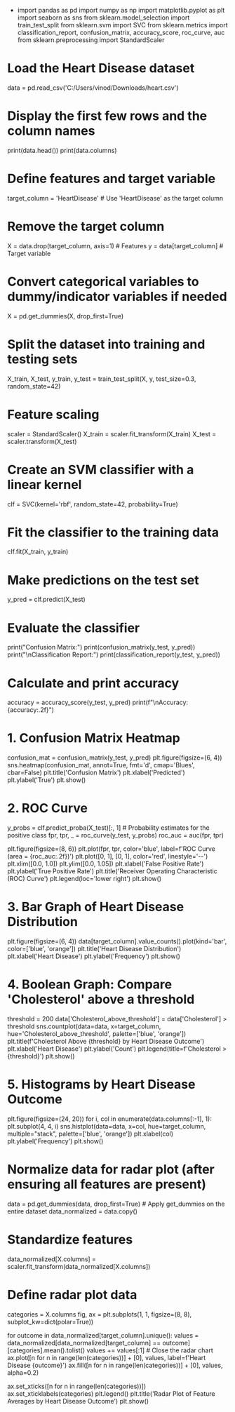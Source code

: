 - import pandas as pd
import numpy as np
import matplotlib.pyplot as plt
import seaborn as sns
from sklearn.model_selection import train_test_split
from sklearn.svm import SVC
from sklearn.metrics import classification_report, confusion_matrix, accuracy_score, roc_curve, auc
from sklearn.preprocessing import StandardScaler

# Load the Heart Disease dataset
data = pd.read_csv('C:/Users/vinod/Downloads/heart.csv')

# Display the first few rows and the column names
print(data.head())
print(data.columns)

# Define features and target variable
target_column = 'HeartDisease'  # Use 'HeartDisease' as the target column

# Remove the target column
X = data.drop(target_column, axis=1)  # Features
y = data[target_column]                # Target variable

# Convert categorical variables to dummy/indicator variables if needed
X = pd.get_dummies(X, drop_first=True)

# Split the dataset into training and testing sets
X_train, X_test, y_train, y_test = train_test_split(X, y, test_size=0.3, random_state=42)

# Feature scaling
scaler = StandardScaler()
X_train = scaler.fit_transform(X_train)
X_test = scaler.transform(X_test)

# Create an SVM classifier with a linear kernel
clf = SVC(kernel='rbf', random_state=42, probability=True)

# Fit the classifier to the training data
clf.fit(X_train, y_train)

# Make predictions on the test set
y_pred = clf.predict(X_test)

# Evaluate the classifier
print("Confusion Matrix:")
print(confusion_matrix(y_test, y_pred))
print("\nClassification Report:")
print(classification_report(y_test, y_pred))

# Calculate and print accuracy
accuracy = accuracy_score(y_test, y_pred)
print(f"\nAccuracy: {accuracy:.2f}")

# 1. Confusion Matrix Heatmap
confusion_mat = confusion_matrix(y_test, y_pred)
plt.figure(figsize=(6, 4))
sns.heatmap(confusion_mat, annot=True, fmt='d', cmap='Blues', cbar=False)
plt.title('Confusion Matrix')
plt.xlabel('Predicted')
plt.ylabel('True')
plt.show()

# 2. ROC Curve
y_probs = clf.predict_proba(X_test)[:, 1]  # Probability estimates for the positive class
fpr, tpr, _ = roc_curve(y_test, y_probs)
roc_auc = auc(fpr, tpr)

plt.figure(figsize=(8, 6))
plt.plot(fpr, tpr, color='blue', label=f'ROC Curve (area = {roc_auc:.2f})')
plt.plot([0, 1], [0, 1], color='red', linestyle='--')
plt.xlim([0.0, 1.0])
plt.ylim([0.0, 1.05])
plt.xlabel('False Positive Rate')
plt.ylabel('True Positive Rate')
plt.title('Receiver Operating Characteristic (ROC) Curve')
plt.legend(loc='lower right')
plt.show()

# 3. Bar Graph of Heart Disease Distribution
plt.figure(figsize=(6, 4))
data[target_column].value_counts().plot(kind='bar', color=['blue', 'orange'])
plt.title('Heart Disease Distribution')
plt.xlabel('Heart Disease')
plt.ylabel('Frequency')
plt.show()

# 4. Boolean Graph: Compare 'Cholesterol' above a threshold
threshold = 200
data['Cholesterol_above_threshold'] = data['Cholesterol'] > threshold
sns.countplot(data=data, x=target_column, hue='Cholesterol_above_threshold', palette=['blue', 'orange'])
plt.title(f'Cholesterol Above {threshold} by Heart Disease Outcome')
plt.xlabel('Heart Disease')
plt.ylabel('Count')
plt.legend(title=f'Cholesterol > {threshold}')
plt.show()

# 5. Histograms by Heart Disease Outcome
plt.figure(figsize=(24, 20))
for i, col in enumerate(data.columns[:-1], 1):
    plt.subplot(4, 4, i)
    sns.histplot(data=data, x=col, hue=target_column, multiple="stack", palette=['blue', 'orange'])
    plt.xlabel(col)
    plt.ylabel('Frequency')
plt.show()


# Normalize data for radar plot (after ensuring all features are present)
data = pd.get_dummies(data, drop_first=True)  # Apply get_dummies on the entire dataset
data_normalized = data.copy()

# Standardize features
data_normalized[X.columns] = scaler.fit_transform(data_normalized[X.columns])

# Define radar plot data
categories = X.columns
fig, ax = plt.subplots(1, 1, figsize=(8, 8), subplot_kw=dict(polar=True))

for outcome in data_normalized[target_column].unique():
    values = data_normalized[data_normalized[target_column] == outcome][categories].mean().tolist()
    values += values[:1]  # Close the radar chart
    ax.plot([n for n in range(len(categories))] + [0], values, label=f'Heart Disease {outcome}')
    ax.fill([n for n in range(len(categories))] + [0], values, alpha=0.2)

ax.set_xticks([n for n in range(len(categories))])
ax.set_xticklabels(categories)
plt.legend()
plt.title('Radar Plot of Feature Averages by Heart Disease Outcome')
plt.show()
